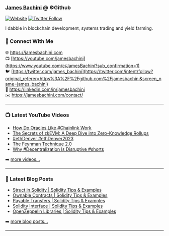 ### [James Bachini][website] @ ⚙️Github

[![Website](https://img.shields.io/website?label=jamesbachini.com&style=for-the-badge&url=https%3A%2F%2Fjamesbachini.com)](https://jamesbachini.com)
[![Twitter Follow](https://img.shields.io/twitter/follow/james_bachini?color=1DA1F2&logo=twitter&style=for-the-badge)](https://twitter.com/intent/follow?original_referer=https%3A%2F%2Fgithub.com%2Fjamesbachini&screen_name=jamesbachini)

I dabble in blockchain development, systems trading and yield farming.

### 👋 Connect With Me

🌐 https://jamesbachini.com
<br />
📺 [https://youtube.com/jamesbachini](https://www.youtube.com/c/JamesBachini?sub_confirmation=1)
<br />
🐦 [https://twitter.com/james_bachini](https://twitter.com/intent/follow?original_referer=https%3A%2F%2Fgithub.com%2Fjamesbachini&screen_name=james_bachini)
<br />
👔 https://linkedin.com/in/jamesbachini
<br />
✉️ https://jamesbachini.com/contact/

---

### 📺 Latest YouTube Videos

<!-- YOUTUBE:START -->
- [How Do Oracles Like #Chainlink Work](https://www.youtube.com/watch?v=RrAxSfNhoes)
- [The Secrets of zkEVM: A Deep Dive into Zero-Knowledge Rollups](https://www.youtube.com/watch?v=LtDtCgVztg4)
- [#ethDenver #ethDenver2023](https://www.youtube.com/watch?v=piTEz3wMdQs)
- [The Feynman Technique 2.0](https://www.youtube.com/watch?v=0d_r7o-PkWw)
- [Why #Decentralization Is Disruptive #shorts](https://www.youtube.com/watch?v=aeqR_LXOJR8)
<!-- YOUTUBE:END -->

➡️ [more videos...](https://youtube.com/jamesbachini)

---

### 📝 Latest Blog Posts

<!-- BLOG-POST-LIST:START -->
- [Struct in Solidity | Solidity Tips &amp; Examples](https://jamesbachini.com/struct-in-solidity/)
- [Ownable Contracts | Solidity Tips &amp; Examples](https://jamesbachini.com/ownable-contracts/)
- [Payable Transfers | Solidity Tips &amp; Examples](https://jamesbachini.com/payable-transfers/)
- [Solidity Interface | Solidity Tips &amp; Examples](https://jamesbachini.com/solidity-interface-2/)
- [OpenZeppelin Libraries | Solidity Tips &amp; Examples](https://jamesbachini.com/openzeppelin-libraries/)
<!-- BLOG-POST-LIST:END -->

➡️ [more blog posts...](https://jamesbachini.com)

---

[website]: https://jamesbachini.com
[twitter]: https://twitter.com/james_bachini
[youtube]: https://youtube.com/jamesbachini
[linkedin]: https://linkedin.com/in/jamesbachini
